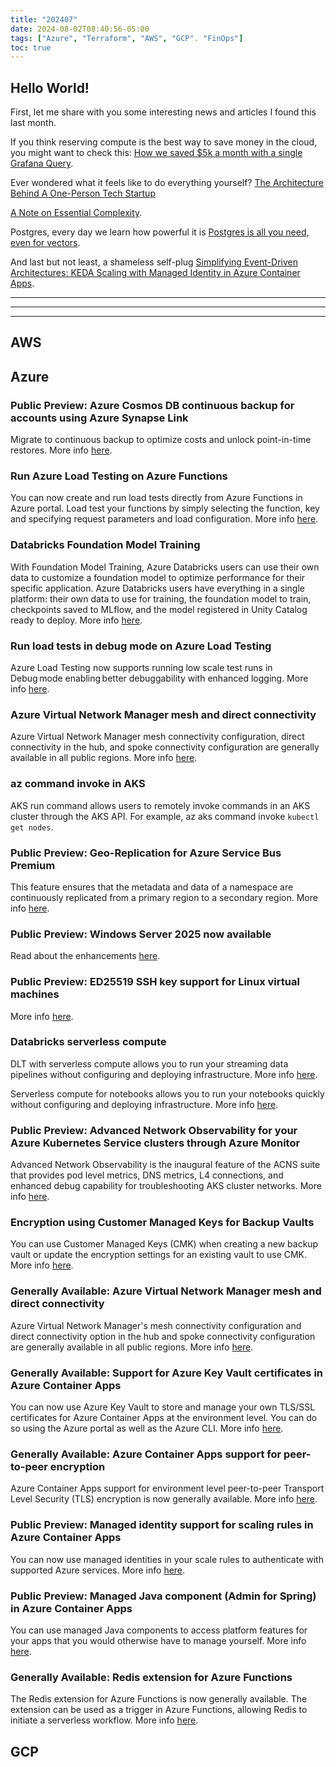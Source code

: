 ```yaml
---
title: "202407"
date: 2024-08-02T08:40:56-05:00
tags: ["Azure", "Terraform", "AWS", "GCP". "FinOps"]
toc: true
---
```


## Hello World!
First, let me share with you some interesting news and articles I found this last month.

If you think reserving compute is the best way to save money in the cloud, you might want to check this: [How we saved $5k a month with a single Grafana Query](https://www.checklyhq.com/blog/300ms-from-every-pod-startup-with-a-single-grafana-query/).

Ever wondered what it feels like to do everything yourself? [The Architecture Behind A One-Person Tech Startup](https://anthonynsimon.com/blog/one-man-saas-architecture/)

[A Note on Essential Complexity](https://olano.dev/blog/a-note-on-essential-complexity/).

Postgres, every day we learn how powerful it is [Postgres is all you need, even for vectors](https://anyblockers.com/posts/postgres-is-all-you-need-even-for-vectors).

And last but not least, a shameless self-plug [Simplifying Event-Driven Architectures: KEDA Scaling with Managed Identity in Azure Container Apps](https://jemrpo.com/posts/keda-mi-aca/).

---
---
---
## AWS

## Azure
### Public Preview: Azure Cosmos DB continuous backup for accounts using Azure Synapse Link
Migrate to continuous backup to optimize costs and unlock point-in-time restores. More info [here](https://learn.microsoft.com/en-us/azure/cosmos-db/continuous-backup-restore-introduction).

### Run Azure Load Testing on Azure Functions
You can now create and run load tests directly from Azure Functions in Azure portal. Load test your functions by simply selecting the function, key and specifying request parameters and load configuration. More info [here](https://go.microsoft.com/fwlink/?linkid=2276773).

### Databricks Foundation Model Training
With Foundation Model Training, Azure Databricks users can use their own data to customize a foundation model to optimize performance for their specific application.
Azure Databricks users have everything in a single platform: their own data to use for training, the foundation model to train, checkpoints saved to MLflow, and the model registered in Unity Catalog ready to deploy. More info [here](https://go.microsoft.com/fwlink/?linkid=2276774).

### Run load tests in debug mode on Azure Load Testing
Azure Load Testing now supports running low scale test runs in Debug mode enabling better debuggability with enhanced logging. More info [here](https://go.microsoft.com/fwlink/?linkid=2277701).

### Azure Virtual Network Manager mesh and direct connectivity
Azure Virtual Network Manager mesh connectivity configuration, direct connectivity in the hub, and spoke connectivity configuration are generally available in all public regions. More info [here](https://go.microsoft.com/fwlink/?linkid=2277823).

### az command invoke in AKS
AKS run command allows users to remotely invoke commands in an AKS cluster through the AKS API. For example,
az aks command invoke `kubectl get nodes`.

### Public Preview: Geo-Replication for Azure Service Bus Premium
This feature ensures that the metadata and data of a namespace are continuously replicated from a primary region to a secondary region. More info [here](https://techcommunity.microsoft.com/t5/messaging-on-azure-blog/announcing-public-preview-of-geo-replication-for-azure-service/ba-p/4131046).

### Public Preview: Windows Server 2025 now available
Read about the enhancements [here](https://www.microsoft.com/en-us/windows-server/blog/2024/05/29/gain-enhanced-security-and-performance-with-windows-server-2025/).

### Public Preview: ED25519 SSH key support for Linux virtual machines
More info [here](https://go.microsoft.com/fwlink/?linkid=2277605).

### Databricks serverless compute
DLT with serverless compute allows you to run your streaming data pipelines without configuring and deploying infrastructure. More info [here](https://go.microsoft.com/fwlink/?linkid=2277907).

Serverless compute for notebooks allows you to run your notebooks quickly without configuring and deploying infrastructure. More info [here](https://go.microsoft.com/fwlink/?linkid=2278010).

### Public Preview: Advanced Network Observability for your Azure Kubernetes Service clusters through Azure Monitor
Advanced Network Observability is the inaugural feature of the ACNS suite that provides pod level metrics, DNS metrics, L4 connections, and enhanced debug capability for troubleshooting AKS cluster networks. More info [here](https://go.microsoft.com/fwlink/?linkid=2278041).

### Encryption using Customer Managed Keys for Backup Vaults
You can use Customer Managed Keys (CMK) when creating a new backup vault or update the encryption settings for an existing vault to use CMK. More info [here](https://go.microsoft.com/fwlink/?linkid=2277940).

### Generally Available: Azure Virtual Network Manager mesh and direct connectivity
Azure Virtual Network Manager's mesh connectivity configuration and direct connectivity option in the hub and spoke connectivity configuration are generally available in all public regions. More info [here](https://learn.microsoft.com/en-us/azure/virtual-network-manager/concept-connectivity-configuration).

### Generally Available: Support for Azure Key Vault certificates in Azure Container Apps
You can now use Azure Key Vault to store and manage your own TLS/SSL certificates for Azure Container Apps at the environment level. You can do so using the Azure portal as well as the Azure CLI. More info [here](https://go.microsoft.com/fwlink/?linkid=2279827).

### Generally Available: Azure Container Apps support for peer-to-peer encryption
Azure Container Apps support for environment level peer-to-peer Transport Level Security (TLS) encryption is now generally available. More info [here](https://go.microsoft.com/fwlink/?linkid=2280311).

### Public Preview: Managed identity support for scaling rules in Azure Container Apps
You can now use managed identities in your scale rules to authenticate with supported Azure services. More info [here](https://go.microsoft.com/fwlink/?linkid=2280124).

### Public Preview: Managed Java component (Admin for Spring) in Azure Container Apps
You can use managed Java components to access platform features for your apps that you would otherwise have to manage yourself. More info [here](https://go.microsoft.com/fwlink/?linkid=2279876).

### Generally Available: Redis extension for Azure Functions
The Redis extension for Azure Functions is now generally available. The extension can be used as a trigger in Azure Functions, allowing Redis to initiate a serverless workflow. More info [here](https://go.microsoft.com/fwlink/?linkid=2280134).


## GCP